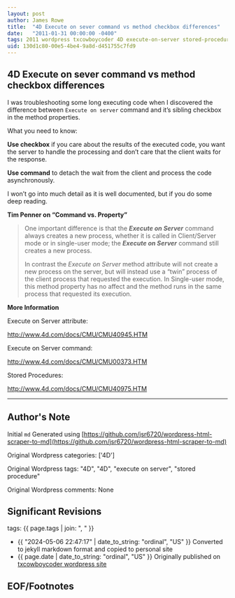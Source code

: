 ```yaml
---
layout: post
author: James Rowe
title:  "4D Execute on sever command vs method checkbox differences"
date:   "2011-01-31 00:00:00 -0400"
tags: 2011 wordpress txcowboycoder 4D execute-on-server stored-procedure
uid: 130d1c80-00e5-4be4-9a8d-d451755c7fd9
---
```



## 4D Execute on sever command vs method checkbox differences


I was troubleshooting some long executing code when I discovered the difference between `Execute on server` command and it’s sibling checkbox in the method properties.


What you need to know:


**Use checkbox** if you care about the results of the executed code, you want the server to handle the processing and don’t care that the client waits for the response.


**Use command** to detach the wait from the client and process the code asynchronously.


I won’t go into much detail as it is well documented, but if you do some deep reading.


**Tim Penner on “Command vs. Property”**



> One important difference is that the ***Execute on Server*** command always creates a new process, whether it is called in Client/Server mode or in single-user mode; the ***Execute on Server*** command still creates a new process. 
> 
> 
> In contrast the *Execute on Server* method attribute will not create a new process on the server, but will instead use a “twin” process of the client process that requested the execution. In Single-user mode, this method property has no affect and the method runs in the same process that requested its execution.


**More Information**  

 Execute on Server attribute:  

<http://www.4d.com/docs/CMU/CMU40945.HTM>  

 Execute on Server command:  

<http://www.4d.com/docs/CMU/CMU00373.HTM>  

 Stored Procedures:  

<http://www.4d.com/docs/CMU/CMU40975.HTM> 




---

## Author's Note

Initial `md` Generated using [https://github.com/jsr6720/wordpress-html-scraper-to-md](https://github.com/jsr6720/wordpress-html-scraper-to-md)

Original Wordpress categories: ['4D']

Original Wordpress tags: "4D", "4D", "execute on server", "stored procedure"

Original Wordpress comments: None

## Significant Revisions

tags: {{ page.tags | join: ", " }} <!-- todo move this somewhere -->

- {{ "2024-05-06 22:47:17" | date_to_string: "ordinal", "US" }} Converted to jekyll markdown format and copied to personal site
- {{ page.date | date_to_string: "ordinal", "US" }} Originally published on [txcowboycoder wordpress site](https://txcowboycoder.wordpress.com/2011/01/31/4d-execute-on-sever-command-vs-method-checkbox-differences/)

## EOF/Footnotes

